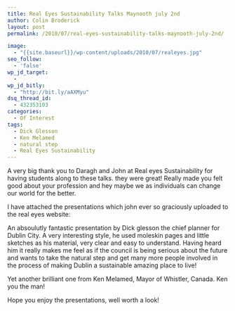 ```yaml
---
title: Real Eyes Sustainability Talks Maynooth july 2nd
author: Colin Broderick
layout: post
permalink: /2010/07/real-eyes-sustainability-talks-maynooth-july-2nd/

image:
  - "{{site.baseurl}}/wp-content/uploads/2010/07/realeyes.jpg"
seo_follow:
  - 'false'
wp_jd_target:
  - 
wp_jd_bitly:
  - "http://bit.ly/aAXMyu"
dsq_thread_id:
  - 432353103
categories:
  - Of Interest
tags:
  - Dick Glesson
  - Ken Melamed
  - natural step
  - Real Eyes Sustainability
---
```

A very big thank you to Daragh and John at Real eyes Sustainability for having students along to these talks. they were great! Really made you felt good about your profession and hey maybe we as individuals can change our world for the better.

I have attached the presentations which john ever so graciously uploaded to the real eyes website:

<!--more-->



An absoulutly fantastic presentation by Dick glesson the chief planner for Dublin City. A very interesting style, he used moleskin pages and little sketches as his material, very clear and easy to understand. Having heard him it really makes me feel as if the council is being serious about the future and wants to take the natural step and get many more people involved in the process of making Dublin a sustainable amazing place to live!



Yet another brilliant one from Ken Melamed, Mayor of Whistler, Canada. Ken you the man!  


Hope you enjoy the presentations, well worth a look!

